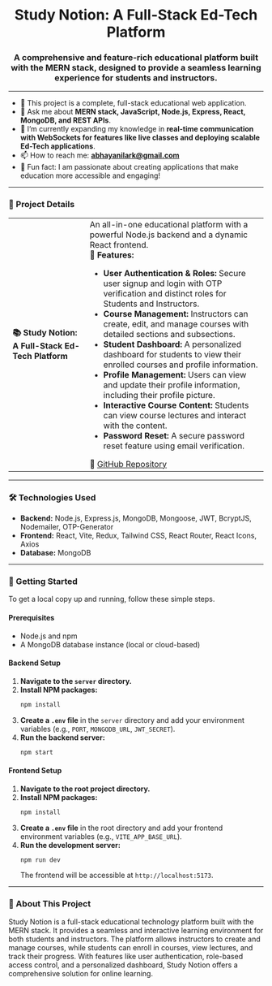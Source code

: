<h1 align="center">Study Notion: A Full-Stack Ed-Tech Platform</h1>
<h3 align="center">A comprehensive and feature-rich educational platform built with the MERN stack, designed to provide a seamless learning experience for students and instructors.</h3>

---

- 🔭 This project is a complete, full-stack educational web application.
- 💬 Ask me about **MERN stack, JavaScript, Node.js, Express, React, MongoDB, and REST APIs**.
- 🌱 I’m currently expanding my knowledge in **real-time communication with WebSockets for features like live classes and deploying scalable Ed-Tech applications**.
- 📫 How to reach me: **abhayanilark@gmail.com**
- 🧠 Fun fact: I am passionate about creating applications that make education more accessible and engaging!

---

### 💼 Project Details

<table>
  <tr>
    <td><b>📚 Study Notion: A Full-Stack Ed-Tech Platform</b></td>
    <td>
      An all-in-one educational platform with a powerful Node.js backend and a dynamic React frontend.
      <br/>
      🔹 <b>Features:</b>
      <ul>
        <li><b>User Authentication & Roles:</b> Secure user signup and login with OTP verification and distinct roles for Students and Instructors.</li>
        <li><b>Course Management:</b> Instructors can create, edit, and manage courses with detailed sections and subsections.</li>
        <li><b>Student Dashboard:</b> A personalized dashboard for students to view their enrolled courses and profile information.</li>
        <li><b>Profile Management:</b> Users can view and update their profile information, including their profile picture.</li>
        <li><b>Interactive Course Content:</b> Students can view course lectures and interact with the content.</li>
        <li><b>Password Reset:</b> A secure password reset feature using email verification.</li>
      </ul>
      🔗 <a href="https://github.com/AnilarK/study_notion" target="_blank">GitHub Repository</a>
    </td>
  </tr>
</table>

---

### 🛠️ Technologies Used

- **Backend:** Node.js, Express.js, MongoDB, Mongoose, JWT, BcryptJS, Nodemailer, OTP-Generator
- **Frontend:** React, Vite, Redux, Tailwind CSS, React Router, React Icons, Axios
- **Database:** MongoDB

---

### 🚀 Getting Started

To get a local copy up and running, follow these simple steps.

#### Prerequisites

- Node.js and npm
- A MongoDB database instance (local or cloud-based)

#### Backend Setup

1.  **Navigate to the `server` directory.**
2.  **Install NPM packages:**
    ```sh
    npm install
    ```
3.  **Create a `.env` file** in the `server` directory and add your environment variables (e.g., `PORT`, `MONGODB_URL`, `JWT_SECRET`).
4.  **Run the backend server:**
    ```sh
    npm start
    ```

#### Frontend Setup

1.  **Navigate to the root project directory.**
2.  **Install NPM packages:**
    ```sh
    npm install
    ```
3.  **Create a `.env` file** in the root directory and add your frontend environment variables (e.g., `VITE_APP_BASE_URL`).
4.  **Run the development server:**
    ```sh
    npm run dev
    ```
    The frontend will be accessible at `http://localhost:5173`.

---

### 📖 About This Project

Study Notion is a full-stack educational technology platform built with the MERN stack. It provides a seamless and interactive learning environment for both students and instructors. The platform allows instructors to create and manage courses, while students can enroll in courses, view lectures, and track their progress. With features like user authentication, role-based access control, and a personalized dashboard, Study Notion offers a comprehensive solution for online learning.

